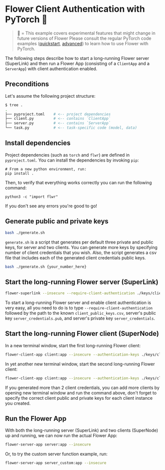 # Flower Client Authentication with PyTorch 🧪

> 🧪 = This example covers experimental features that might change in future versions of Flower
> Please consult the regular PyTorch code examples ([quickstart](https://github.com/adap/flower/tree/main/examples/quickstart-pytorch), [advanced](https://github.com/adap/flower/tree/main/examples/advanced-pytorch)) to learn how to use Flower with PyTorch.

The following steps describe how to start a long-running Flower server (SuperLink) and then run a Flower App (consisting of a `ClientApp` and a `ServerApp`) with client authentication enabled.

## Preconditions

Let's assume the following project structure:

```bash
$ tree .
.
├── pyproject.toml    # <-- project dependencies
├── client.py         # <-- contains `ClientApp`
├── server.py         # <-- contains `ServerApp`
└── task.py           # <-- task-specific code (model, data)
```

## Install dependencies

Project dependencies (such as `torch` and `flwr`) are defined in `pyproject.toml`. You can install the dependencies by invoking `pip`:

```shell
# From a new python environment, run:
pip install .
```

Then, to verify that everything works correctly you can run the following command:

```shell
python3 -c "import flwr"
```

If you don't see any errors you're good to go!

## Generate public and private keys

```bash
bash ./generate.sh
```

`generate.sh` is a script that generates per default three private and public keys, for server and two clients.
You can generate more keys by specifying number of client credentials that you wish.
Also, the script generates a csv file that includes each of the generated client credentials public keys.

```bash
bash ./generate.sh {your_number_here}
```

## Start the long-running Flower server (SuperLink)

```bash
flower-superlink --insecure --require-client-authentication ./keys/client_public_keys.csv ./keys/server_credentials.pub ./keys/server_credentials
```

To start a long-running Flower server and enable client authentication is very easy, all you need to do is to type
`--require-client-authentication` followed by the path to the known `client_public_keys.csv`, server's public key
`server_credentials.pub`, and server's private key `server_credentials`.

## Start the long-running Flower client (SuperNode)

In a new terminal window, start the first long-running Flower client:

```bash
flower-client-app client:app --insecure --authentication-keys ./keys/client_credentials_1.pub ./keys/client_credentials_1
```

In yet another new terminal window, start the second long-running Flower client:

```bash
flower-client-app client:app --insecure --authentication-keys ./keys/client_credentials_2.pub ./keys/client_credentials_2
```

If you generated more than 2 client credentials, you can add more clients by opening new terminal window and run the command
above, don't forget to specify the correct client public and private keys for each client instance you created.

## Run the Flower App

With both the long-running server (SuperLink) and two clients (SuperNode) up and running, we can now run the actual Flower App:

```bash
flower-server-app server:app --insecure
```

Or, to try the custom server function example, run:

```bash
flower-server-app server_custom:app --insecure
```

